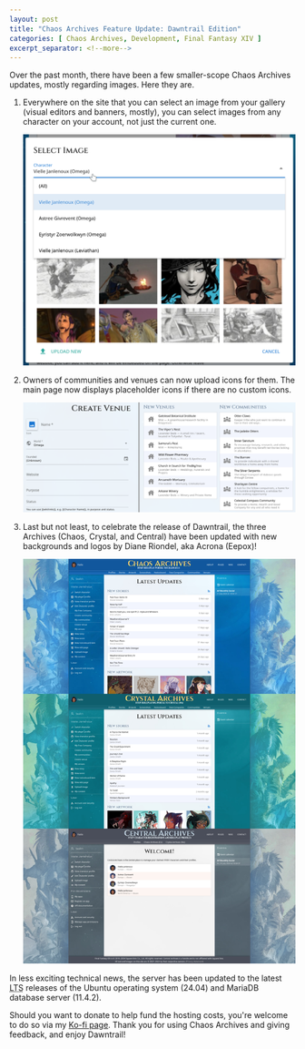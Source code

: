```yaml
---
layout: post
title: "Chaos Archives Feature Update: Dawntrail Edition"
categories: [ Chaos Archives, Development, Final Fantasy XIV ]
excerpt_separator: <!--more-->
---
```


Over the past month, there have been a few smaller-scope Chaos Archives updates, mostly regarding images. Here they are.

1. Everywhere on the site that you can select an image from your gallery (visual editors and banners, mostly), you can select images from any character on your account, not just the current one.
    
    <img src="/assets/screenshots/ca_gallery_update.png"/>
    
2. Owners of communities and venues can now upload icons for them. The main page now displays placeholder icons if there are no custom icons.
    
    <img src="/assets/screenshots/ca_icons.png"/>
    
3. Last but not least, to celebrate the release of Dawntrail, the three Archives (Chaos, Crystal, and Central) have been updated with new backgrounds and logos by Diane Riondel, aka Acrona (Eepox)!

    <img src="/assets/screenshots/ca_dt_refresh.jpg"/>
    
In less exciting technical news, the server has been updated to the latest <acronym title="Long-term support">LTS</acronym> releases of the Ubuntu operating system (24.04) and MariaDB database server (11.4.2).

Should you want to donate to help fund the hosting costs, you're welcome to do so via my [Ko-fi page](https://ko-fi.com/vielle_janlenoux). Thank you for using Chaos Archives and giving feedback, and enjoy Dawntrail!
